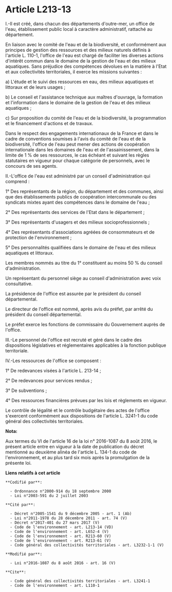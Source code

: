 # Article L213-13

I.-Il est créé, dans chacun des départements d'outre-mer, un office de l'eau, établissement public local à caractère
administratif, rattaché au département. 

En liaison avec le  comité de l'eau et de la biodiversité, et conformément aux principes de gestion des ressources et des
milieux naturels définis à l'article L. 110-1, l'office de l'eau est chargé de faciliter les diverses actions d'intérêt
commun dans le domaine de la gestion de l'eau et des milieux aquatiques. Sans préjudice des compétences dévolues en la
matière à l'Etat et aux collectivités territoriales, il exerce les missions suivantes : 

a) L'étude et le suivi des ressources en eau, des milieux aquatiques et littoraux et de leurs usages ; 

b) Le conseil et l'assistance technique aux maîtres d'ouvrage, la formation et l'information dans le domaine de la gestion de
l'eau et des milieux aquatiques ; 

c) Sur proposition du  comité de l'eau et de la biodiversité, la programmation et le financement d'actions et de travaux. 

Dans le respect des engagements internationaux de la France et dans le cadre de conventions soumises à l'avis du  comité de
l'eau et de la biodiversité, l'office de l'eau peut mener des actions de coopération internationale dans les domaines de
l'eau et de l'assainissement, dans la limite de 1 % de ses ressources, le cas échéant et suivant les règles statutaires en
vigueur pour chaque catégorie de personnels, avec le concours de ses agents. 

II.-L'office de l'eau est administré par un conseil d'administration qui comprend : 

1° Des représentants de la région, du département et des communes, ainsi que des établissements publics de coopération
intercommunale ou des syndicats mixtes ayant des compétences dans le domaine de l'eau ; 

2° Des représentants des services de l'Etat dans le département ; 

3° Des représentants d'usagers et des milieux socioprofessionnels ; 

4° Des représentants d'associations agréées de consommateurs et de protection de l'environnement ; 

5° Des personnalités qualifiées dans le domaine de l'eau et des milieux aquatiques et littoraux. 

Les membres nommés au titre du 1° constituent au moins 50 % du conseil d'administration. 

Un représentant du personnel siège au conseil d'administration avec voix consultative. 

La présidence de l'office est assurée par le président du conseil départemental. 

Le directeur de l'office est nommé, après avis du préfet, par arrêté du président du conseil départemental. 

Le préfet exerce les fonctions de commissaire du Gouvernement auprès de l'office. 

III.-Le personnel de l'office est recruté et géré dans le cadre des dispositions législatives et réglementaires applicables à
la fonction publique territoriale. 

IV.-Les ressources de l'office se composent : 

1° De redevances visées à l'article L. 213-14 ; 

2° De redevances pour services rendus ; 

3° De subventions ; 

4° Des ressources financières prévues par les lois et règlements en vigueur. 

Le contrôle de légalité et le contrôle budgétaire des actes de l'office s'exercent conformément aux dispositions de l'article
L. 3241-1 du code général des collectivités territoriales.

**Nota:**

Aux termes du VI de l'article 16 de la loi n° 2016-1087 du 8 août 2016, le présent article entre en vigueur à la date de
publication du décret mentionné au deuxième alinéa de l'article L. 134-1 du code de l'environnement, et au plus tard six mois
après la promulgation de la présente loi.

**Liens relatifs à cet article**

	**Codifié par**:

	  - Ordonnance n°2000-914 du 18 septembre 2000
	  - Loi n°2003-591 du 2 juillet 2003

	**Cité par**:

	  - Décret n°2005-1541 du 9 décembre 2005 - art. 1 (Ab)
	  - Loi n°2011-1978 du 28 décembre 2011 - art. 74 (V)
	  - Décret n°2017-401 du 27 mars 2017 (V)
	  - Code de l'environnement - art. L213-14 (VD)
	  - Code de l'environnement - art. L652-4 (V)
	  - Code de l'environnement - art. R213-60 (V)
	  - Code de l'environnement - art. R213-61 (V)
	  - Code général des collectivités territoriales - art. L3232-1-1 (V)

	**Modifié par**:

	  - Loi n°2016-1087 du 8 août 2016 - art. 16 (V)

	**Cite**:

	  - Code général des collectivités territoriales - art. L3241-1
	  - Code de l'environnement - art. L110-1
